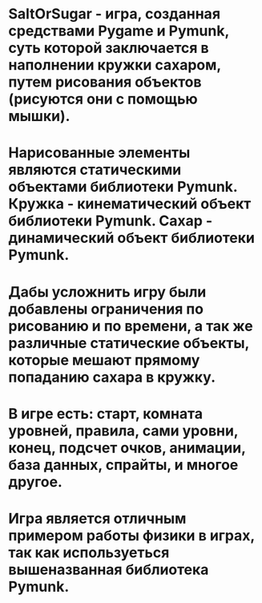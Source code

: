 # SaltOrSugar - игра, созданная средствами Pygame и Pymunk, суть которой заключается в наполнении кружки сахаром, путем рисования объектов (рисуются они с помощью мышки).
# Нарисованные элементы являются статическими объектами библиотеки Pymunk. Кружка - кинематический объект библиотеки Pymunk. Сахар - динамический объект библиотеки Pymunk.
# Дабы усложнить игру были добавлены ограничения по рисованию и по времени, а так же различные статические объекты, которые мешают прямому попаданию сахара в кружку.
# В игре есть: старт, комната уровней, правила, сами уровни, конец, подсчет очков, анимации, база данных, спрайты, и многое другое.
# Игра является отличным примером работы физики в играх, так как используеться вышеназванная библиотека Pymunk. 
